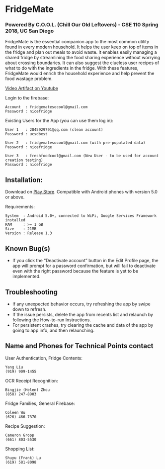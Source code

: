 # FridgeMate
### Powered By C.O.O.L. (Chill Our Old Leftovers) - CSE 110 Spring 2018, UC San Diego
FridgeMate is the essential companion app to the most common utility found in every modern household. It helps the user keep on top of items in the fridge and plan out meals to avoid waste. It enables easily managing a shared fridge by streamlining the food sharing experience without worrying about crossing boundaries. It can also suggest the clueless user recipes of what to do with the ingredients in the fridge. With these features, FridgeMate would enrich the household experience and help prevent the food wastage problem.

[Video Artifact on Youtube](https://www.youtube.com/watch?v=sVyp0JFh-9U)

Login to the firebase:
```
Account  : fridgematesocool@gmail.com
Password : nicefridge
```

Existing Users for the App (you can use them log in):
```
User 1   : 2845929791@qq.com (clean account)
Password : ucsdbest

User 2   : fridgematesocool@gmail.com (with pre-populated data)
Password : nicefridge

User 3   : freshfoodcool@gmail.com (New User - to be used for account creation testing)
Password : nicefridge
```

## Installation:
Download on [Play Store](https://play.google.com/store/apps/details?id=com.fridgemate.yangliu.fridgemate). Compatible with Android phones with version 5.0 or above.

Requirements:
```
System  : Android 5.0+, connected to WiFi, Google Services Framework installed
RAM     : >= 1 GB
Size    : 21MB
Version : Release 1.3
```

## Known Bug(s)
* If you click the “Deactivate account” button in the Edit Profile page, the app will prompt for a password confirmation, but will fail to deactivate even with the right password because the feature is yet to be implemented.

## Troubleshooting
* If any unexpected behavior occurs, try refreshing the app by swipe down to refresh. 
* If the issue persists, delete the app from recents list and relaunch by following the How-to-run Instructions. 
* For persistent crashes, try clearing the cache and data of the app by going to app info, and then relaunching.


## Name and Phones for Technical Points contact

User Authentication, Fridge Contents: 
```
Yang Liu
(919) 909-1455
```

OCR Receipt Recognition: 
```
Bingjie (Helen) Zhou
(858) 247-8903
```

Fridge Families, General Firebase: 
```
Coleen Wu
(626) 466-7370
```

Recipe Suggestion: 
```
Cameron Gropp
(661) 803-5530
```

Shopping List:
```
Shuyu (Frank) Lu
(619) 581-8098
```
